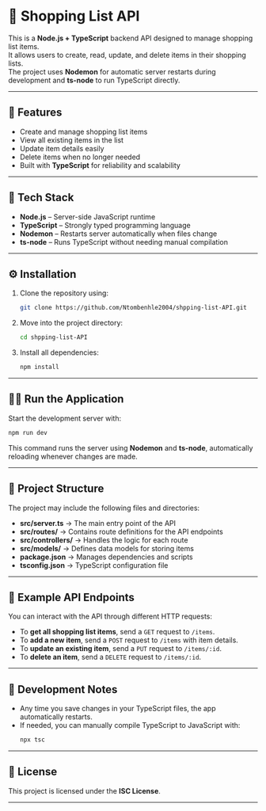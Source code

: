 # 🛒 Shopping List API

This is a **Node.js + TypeScript** backend API designed to manage shopping list items.  
It allows users to create, read, update, and delete items in their shopping lists.  
The project uses **Nodemon** for automatic server restarts during development and **ts-node** to run TypeScript directly.

---

## 🚀 Features

- Create and manage shopping list items  
- View all existing items in the list  
- Update item details easily  
- Delete items when no longer needed  
- Built with **TypeScript** for reliability and scalability  

---

## 🧩 Tech Stack

- **Node.js** – Server-side JavaScript runtime  
- **TypeScript** – Strongly typed programming language  
- **Nodemon** – Restarts server automatically when files change  
- **ts-node** – Runs TypeScript without needing manual compilation  

---

## ⚙️ Installation

1. Clone the repository using:
   ```bash
   git clone https://github.com/Ntombenhle2004/shpping-list-API.git
   ```

2. Move into the project directory:
   ```bash
   cd shpping-list-API
   ```

3. Install all dependencies:
   ```bash
   npm install
   ```

---

## 🏃‍♀️ Run the Application

Start the development server with:
```bash
npm run dev
```

This command runs the server using **Nodemon** and **ts-node**, automatically reloading whenever changes are made.

---

## 📁 Project Structure

The project may include the following files and directories:

- **src/server.ts** → The main entry point of the API  
- **src/routes/** → Contains route definitions for the API endpoints  
- **src/controllers/** → Handles the logic for each route  
- **src/models/** → Defines data models for storing items  
- **package.json** → Manages dependencies and scripts  
- **tsconfig.json** → TypeScript configuration file  

---

## 🧠 Example API Endpoints

You can interact with the API through different HTTP requests:

- To **get all shopping list items**, send a `GET` request to `/items`.  
- To **add a new item**, send a `POST` request to `/items` with item details.  
- To **update an existing item**, send a `PUT` request to `/items/:id`.  
- To **delete an item**, send a `DELETE` request to `/items/:id`.  

---

## 🧪 Development Notes

- Any time you save changes in your TypeScript files, the app automatically restarts.  
- If needed, you can manually compile TypeScript to JavaScript with:
  ```bash
  npx tsc
  ```

---


## 📜 License

This project is licensed under the **ISC License**.

---
